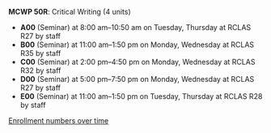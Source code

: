**MCWP 50R**: Critical Writing (4 units)

- **A00** (Seminar) at 8:00 am–10:50 am on Tuesday, Thursday at RCLAS R27 by staff
- **B00** (Seminar) at 11:00 am–1:50 pm on Monday, Wednesday at RCLAS R35 by staff
- **C00** (Seminar) at 2:00 pm–4:50 pm on Monday, Wednesday at RCLAS R32 by staff
- **D00** (Seminar) at 5:00 pm–7:50 pm on Monday, Wednesday at RCLAS R27 by staff
- **E00** (Seminar) at 11:00 am–1:50 pm on Tuesday, Thursday at RCLAS R28 by staff

[Enrollment numbers over time](./MCWP50R.tsv)
